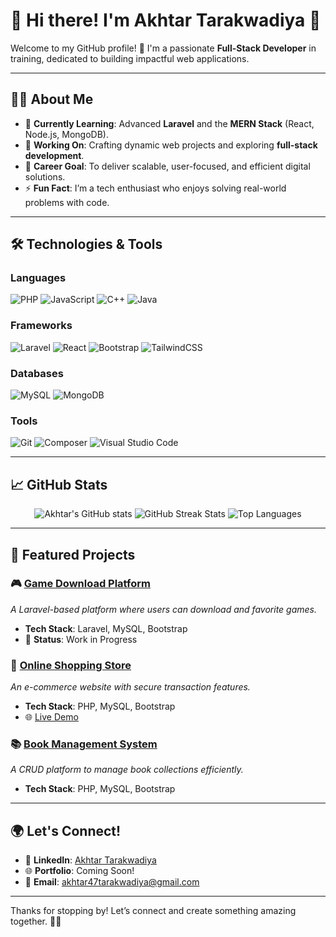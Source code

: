 # 🌟 Hi there! I'm Akhtar Tarakwadiya 👋  

Welcome to my GitHub profile! 🚀 I'm a passionate **Full-Stack Developer** in training, dedicated to building impactful web applications.  

---

## 👨‍💻 About Me
- 🌱 **Currently Learning**: Advanced **Laravel** and the **MERN Stack** (React, Node.js, MongoDB).  
- 🔭 **Working On**: Crafting dynamic web projects and exploring **full-stack development**.  
- 🎯 **Career Goal**: To deliver scalable, user-focused, and efficient digital solutions.  
- ⚡ **Fun Fact**: I’m a tech enthusiast who enjoys solving real-world problems with code.  

---

## 🛠️ Technologies & Tools
### **Languages**
![PHP](https://img.shields.io/badge/PHP-777BB4?style=flat&logo=php&logoColor=white)
![JavaScript](https://img.shields.io/badge/JavaScript-F7DF1E?style=flat&logo=javascript&logoColor=black)
![C++](https://img.shields.io/badge/C++-00599C?style=flat&logo=c%2B%2B&logoColor=white)
![Java](https://img.shields.io/badge/Java-007396?style=flat&logo=java&logoColor=white)

### **Frameworks**
![Laravel](https://img.shields.io/badge/Laravel-FF2D20?style=flat&logo=laravel&logoColor=white)
![React](https://img.shields.io/badge/React-61DAFB?style=flat&logo=react&logoColor=black)
![Bootstrap](https://img.shields.io/badge/Bootstrap-7952B3?style=flat&logo=bootstrap&logoColor=white)
![TailwindCSS](https://img.shields.io/badge/TailwindCSS-06B6D4?style=flat&logo=tailwindcss&logoColor=white)

### **Databases**
![MySQL](https://img.shields.io/badge/MySQL-4479A1?style=flat&logo=mysql&logoColor=white)
![MongoDB](https://img.shields.io/badge/MongoDB-47A248?style=flat&logo=mongodb&logoColor=white)

### **Tools**
![Git](https://img.shields.io/badge/Git-F05032?style=flat&logo=git&logoColor=white)
![Composer](https://img.shields.io/badge/Composer-885630?style=flat&logo=composer&logoColor=white)
![Visual Studio Code](https://img.shields.io/badge/VS%20Code-007ACC?style=flat&logo=visual-studio-code&logoColor=white)

---

## 📈 GitHub Stats
<p align="center">
  <img src="https://github-readme-stats.vercel.app/api?username=AkhtarTarakwadiya&show_icons=true&theme=radical" alt="Akhtar's GitHub stats" />
  <img src="https://github-readme-streak-stats.herokuapp.com/?user=AkhtarTarakwadiya&theme=radical" alt="GitHub Streak Stats" />
  <img src="https://github-readme-stats.vercel.app/api/top-langs/?username=AkhtarTarakwadiya&layout=compact&theme=radical" alt="Top Languages" />
</p>

---

## 📂 Featured Projects
### 🎮 [Game Download Platform](#)
_A Laravel-based platform where users can download and favorite games._  
- **Tech Stack**: Laravel, MySQL, Bootstrap  
- 🚀 **Status**: Work in Progress  

### 🛒 [Online Shopping Store](#)
_An e-commerce website with secure transaction features._  
- **Tech Stack**: PHP, MySQL, Bootstrap  
- 🌐 [Live Demo](#)

### 📚 [Book Management System](#)
_A CRUD platform to manage book collections efficiently._  
- **Tech Stack**: PHP, MySQL, Bootstrap  

---

## 🌍 Let's Connect!
- 💼 **LinkedIn**: [Akhtar Tarakwadiya](https://linkedin.com/in/akhtar-tarakwadiya)  
- 🌐 **Portfolio**: Coming Soon!  
- 📧 **Email**: akhtar47tarakwadiya@gmail.com  

---

Thanks for stopping by! Let’s connect and create something amazing together. 🚀✨
